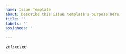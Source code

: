 ```yaml
---
name: Issue Template
about: Describe this issue template's purpose here.
title: ''
labels: ''
assignees: ''

---
```


zdfzxczxc
